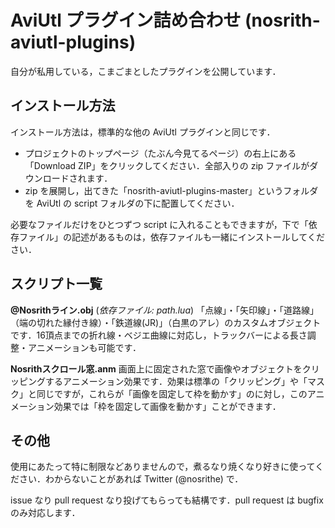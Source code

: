 AviUtl プラグイン詰め合わせ (nosrith-aviutl-plugins)
====================================================

自分が私用している，こまごまとしたプラグインを公開しています．

インストール方法
----------------

インストール方法は，標準的な他の AviUtl プラグインと同じです．

- プロジェクトのトップページ（たぶん今見てるページ）の右上にある「Download ZIP」をクリックしてください．全部入りの zip ファイルがダウンロードされます．
- zip を展開し，出てきた「nosrith-aviutl-plugins-master」というフォルダを AviUtl の script フォルダの下に配置してください．

必要なファイルだけをひとつずつ script に入れることもできますが，下で「依存ファイル」の記述があるものは，依存ファイルも一緒にインストールしてください．

スクリプト一覧
--------------

**@Nosrithライン.obj** (*依存ファイル: path.lua*)
「点線」・「矢印線」・「道路線」（端の切れた縁付き線）・「鉄道線(JR)」（白黒のアレ）のカスタムオブジェクトです．16頂点までの折れ線・ベジエ曲線に対応し，トラックバーによる長さ調整・アニメーションも可能です．

**Nosrithスクロール窓.anm**
画面上に固定された窓で画像やオブジェクトをクリッピングするアニメーション効果です．効果は標準の「クリッピング」や「マスク」と同じですが，これらが「画像を固定して枠を動かす」のに対し，このアニメーション効果では「枠を固定して画像を動かす」ことができます．

その他
------

使用にあたって特に制限などありませんので，煮るなり焼くなり好きに使ってください．わからないことがあれば Twitter (@nosrithe) で．

issue なり pull request なり投げてもらっても結構です．pull request は bugfix のみ対応します．
